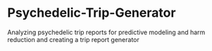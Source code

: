 # Psychedelic-Trip-Generator
Analyzing psychedelic trip reports for predictive modeling and harm reduction and creating a trip report generator
